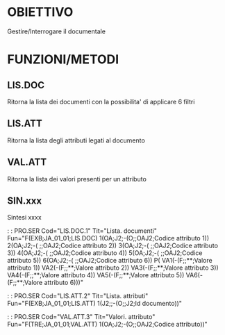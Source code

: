 # OBIETTIVO
Gestire/Interrogare il documentale

# FUNZIONI/METODI

## LIS.DOC
Ritorna la lista dei documenti con la possibilita' di applicare 6 filtri

## LIS.ATT
Ritorna la lista degli attributi legati al documento

## VAL.ATT
Ritorna la lista dei valori presenti per un attributo

## SIN.xxx
Sintesi xxxx

 :  : PRO.SER Cod="LIS.DOC.1" Tit="Lista. documenti" Fun="F(EXB;JA_01_01;LIS.DOC) 1(OA;J2;-(O;;OAJ2;Codice attributo 1)) 2(OA;J2;-( ;;OAJ2;Codice attributo 2)) 3(OA;J2;-( ;;OAJ2;Codice attributo 3)) 4(OA;J2;-( ;;OAJ2;Codice attributo 4)) 5(OA;J2;-( ;;OAJ2;Codice attributo 5)) 6(OA;J2;-( ;;OAJ2;Codice attributo 6)) P( VA1(-(F;;\*\*;Valore attributo 1)) VA2(-(F;;\*\*;Valore attributo 2)) VA3(-(F;;\*\*;Valore attributo 3)) VA4(-(F;;\*\*;Valore attributo 4)) VA5(-(F;;\*\*;Valore attributo 5)) VA6(-(F;;\*\*;Valore attributo 6)))"

 :  : PRO.SER Cod="LIS.ATT.2" Tit="Lista. attributi" Fun="F(EXB;JA_01_01;LIS.ATT) 1(J2;;-(O;;J2;Id documento))"

 :  : PRO.SER Cod="VAL.ATT.3" Tit="Valori. attributo" Fun="F(TRE;JA_01_01;VAL.ATT) 1(OA;J2;-(O;;OAJ2;Codice attributo))"

